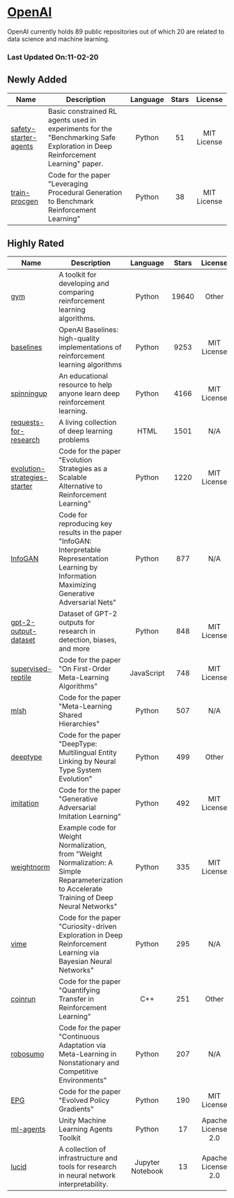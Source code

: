 # [OpenAI](https://github.com/openai)

OpenAI currently holds 89 public repositories out of which 20 are related to data science and machine learning.

 ### Last Updated On:11-02-20

## Newly Added

| Name | Description | Language | Stars | License |
| ---- | ----------- | :--------: | :-----: | :-------: |
| [safety-starter-agents](https://github.com/openai/safety-starter-agents) | Basic constrained RL agents used in experiments for the "Benchmarking Safe Exploration in Deep Reinforcement Learning" paper. | Python | 51 | MIT License |
| [train-procgen](https://github.com/openai/train-procgen) | Code for the paper "Leveraging Procedural Generation to Benchmark Reinforcement Learning" | Python | 38 | MIT License |

## Highly Rated

| Name | Description | Language | Stars | License |
| ---- | ----------- | :--------: | :-----: | :-------: |
 | [gym](https://github.com/openai/gym) | A toolkit for developing and comparing reinforcement learning algorithms. | Python | 19640 | Other |
| [baselines](https://github.com/openai/baselines) | OpenAI Baselines: high-quality implementations of reinforcement learning algorithms | Python | 9253 | MIT License |
| [spinningup](https://github.com/openai/spinningup) | An educational resource to help anyone learn deep reinforcement learning. | Python | 4166 | MIT License |
| [requests-for-research](https://github.com/openai/requests-for-research) | A living collection of deep learning problems | HTML | 1501 | N/A |
| [evolution-strategies-starter](https://github.com/openai/evolution-strategies-starter) | Code for the paper "Evolution Strategies as a Scalable Alternative to Reinforcement Learning" | Python | 1220 | MIT License |
| [InfoGAN](https://github.com/openai/InfoGAN) | Code for reproducing key results in the paper "InfoGAN: Interpretable Representation Learning by Information Maximizing Generative Adversarial Nets" | Python | 877 | N/A |
| [gpt-2-output-dataset](https://github.com/openai/gpt-2-output-dataset) | Dataset of GPT-2 outputs for research in detection, biases, and more | Python | 848 | MIT License |
| [supervised-reptile](https://github.com/openai/supervised-reptile) | Code for the paper "On First-Order Meta-Learning Algorithms" | JavaScript | 748 | MIT License |
| [mlsh](https://github.com/openai/mlsh) |  Code for the paper "Meta-Learning Shared Hierarchies" | Python | 507 | N/A |
| [deeptype](https://github.com/openai/deeptype) |  Code for the paper "DeepType: Multilingual Entity Linking by Neural Type System Evolution" | Python | 499 | Other |
| [imitation](https://github.com/openai/imitation) |  Code for the paper "Generative Adversarial Imitation Learning" | Python | 492 | MIT License |
| [weightnorm](https://github.com/openai/weightnorm) | Example code for Weight Normalization, from "Weight Normalization: A Simple Reparameterization to Accelerate Training of Deep Neural Networks" | Python | 335 | MIT License |
| [vime](https://github.com/openai/vime) | Code for the paper "Curiosity-driven Exploration in Deep Reinforcement Learning via Bayesian Neural Networks" | Python | 295 | N/A |
| [coinrun](https://github.com/openai/coinrun) | Code for the paper "Quantifying Transfer in Reinforcement Learning" | C++ | 251 | Other |
| [robosumo](https://github.com/openai/robosumo) |  Code for the paper "Continuous Adaptation via Meta-Learning in Nonstationary and Competitive Environments" | Python | 207 | N/A |
| [EPG](https://github.com/openai/EPG) | Code for the paper "Evolved Policy Gradients" | Python | 190 | MIT License |
| [ml-agents](https://github.com/openai/ml-agents) | Unity Machine Learning Agents Toolkit | Python | 17 | Apache License 2.0 |
| [lucid](https://github.com/openai/lucid) | A collection of infrastructure and tools for research in neural network interpretability. | Jupyter Notebook | 13 | Apache License 2.0 |

